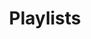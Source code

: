 ---
layout: playlists
permalink: /playlists/index.html
title: "Playlists"
tags: [blog, playlists, music]
playlists:
    - id: 4zrRgpbtmnPHpHUHXPVWes
      title: Breath and Calm Down 
---